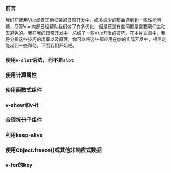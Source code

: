 ### 前言

我们在使用Vue或者其他框架的日常开发中，或多或少的都会遇到到一些性能问题，尽管Vue内部已经帮助我们做了许多优化，但是还是有些问题是需要我们主动去避免的。我在我的日常开发中，总结了一些Vue开发的技巧，在本片文章中，我将分析这些技巧的场景以及原理，你可以将这些都应用在你的实际开发中，相信定能起到一些帮助。下面我们开始吧。


### 使用`v-slot`语法，而不是`slot`


### 使用计算属性

### 使用函数式组件

### v-show和v-if

### 合理拆分子组件

### 利用keep-alive

### 使用Object.freeze()或其他非响应式数据

### v-for的key




